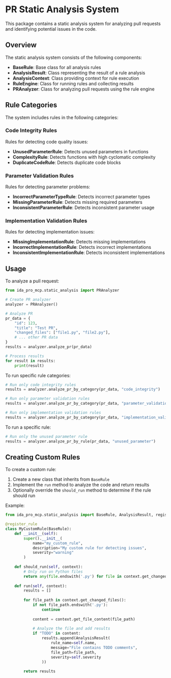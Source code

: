 # PR Static Analysis System

This package contains a static analysis system for analyzing pull requests and identifying potential issues in the code.

## Overview

The static analysis system consists of the following components:

- **BaseRule**: Base class for all analysis rules
- **AnalysisResult**: Class representing the result of a rule analysis
- **AnalysisContext**: Class providing context for rule execution
- **RuleEngine**: Class for running rules and collecting results
- **PRAnalyzer**: Class for analyzing pull requests using the rule engine

## Rule Categories

The system includes rules in the following categories:

### Code Integrity Rules

Rules for detecting code quality issues:

- **UnusedParameterRule**: Detects unused parameters in functions
- **ComplexityRule**: Detects functions with high cyclomatic complexity
- **DuplicateCodeRule**: Detects duplicate code blocks

### Parameter Validation Rules

Rules for detecting parameter problems:

- **IncorrectParameterTypeRule**: Detects incorrect parameter types
- **MissingParameterRule**: Detects missing required parameters
- **InconsistentParameterRule**: Detects inconsistent parameter usage

### Implementation Validation Rules

Rules for detecting implementation issues:

- **MissingImplementationRule**: Detects missing implementations
- **IncorrectImplementationRule**: Detects incorrect implementations
- **InconsistentImplementationRule**: Detects inconsistent implementations

## Usage

To analyze a pull request:

```python
from ida_pro_mcp.static_analysis import PRAnalyzer

# Create PR analyzer
analyzer = PRAnalyzer()

# Analyze PR
pr_data = {
    "id": 123,
    "title": "Test PR",
    "changed_files": ["file1.py", "file2.py"],
    # ... other PR data
}
results = analyzer.analyze_pr(pr_data)

# Process results
for result in results:
    print(result)
```

To run specific rule categories:

```python
# Run only code integrity rules
results = analyzer.analyze_pr_by_category(pr_data, "code_integrity")

# Run only parameter validation rules
results = analyzer.analyze_pr_by_category(pr_data, "parameter_validation")

# Run only implementation validation rules
results = analyzer.analyze_pr_by_category(pr_data, "implementation_validation")
```

To run a specific rule:

```python
# Run only the unused parameter rule
results = analyzer.analyze_pr_by_rule(pr_data, "unused_parameter")
```

## Creating Custom Rules

To create a custom rule:

1. Create a new class that inherits from `BaseRule`
2. Implement the `run` method to analyze the code and return results
3. Optionally override the `should_run` method to determine if the rule should run

Example:

```python
from ida_pro_mcp.static_analysis import BaseRule, AnalysisResult, register_rule

@register_rule
class MyCustomRule(BaseRule):
    def __init__(self):
        super().__init__(
            name="my_custom_rule",
            description="My custom rule for detecting issues",
            severity="warning"
        )
    
    def should_run(self, context):
        # Only run on Python files
        return any(file.endswith('.py') for file in context.get_changed_files())
    
    def run(self, context):
        results = []
        
        for file_path in context.get_changed_files():
            if not file_path.endswith('.py'):
                continue
            
            content = context.get_file_content(file_path)
            
            # Analyze the file and add results
            if "TODO" in content:
                results.append(AnalysisResult(
                    rule_name=self.name,
                    message="File contains TODO comments",
                    file_path=file_path,
                    severity=self.severity
                ))
        
        return results
```

